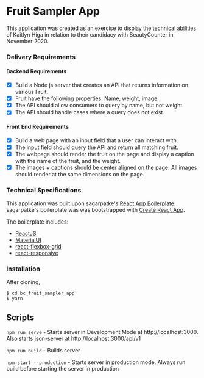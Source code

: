 # Fruit Sampler App

This application was created as an exercise to display the technical abilities of Kaitlyn Higa in relation to their candidacy with BeautyCounter in November 2020.

### Delivery Requirements
#### Backend Requirements
- [x]  Build a Node js server that creates an API that returns information on various Fruit.
- [x] Fruit have the following properties: Name, weight, image.
- [x] The API should allow consumers to query by name, but not weight.
- [x] The API should handle cases where a query does not exist.

#### Front End Requirements
- [x] Build a web page with an input field that a user can interact with.
- [x] The input field should query the API and return all matching fruit.
- [x] The webpage should render the fruit on the page and display a caption with the name of the fruit, and the weight.
- [x] The images + captions should be center aligned on the page. All images should render at the same dimensions on the page.

### Technical Specifications
This application was built upon sagarpatke's [React App Boilerplate](https://github.com/sagarpatke/react-fullstack-boilerplate).  sagarpatke's boilerplate was was bootstrapped with [Create React App](https://github.com/facebookincubator/create-react-app).

The boilerplate includes:
- [ReactJS](https://facebook.github.io/react/)
- [MaterialUI](http://www.material-ui.com)
- [react-flexbox-grid](https://roylee0704.github.io/react-flexbox-grid/)
- [react-responsive](https://github.com/contra/react-responsive)


### Installation

After cloning,
```
$ cd bc_fruit_sampler_app
$ yarn
```

## Scripts

```npm run serve``` - Starts server in Development Mode at http://localhost:3000. Also starts json-server at http://localhost:3000/api/v1

```npm run build``` - Builds server

```npm start --production``` - Starts server in production mode. Always run build before starting the server in production
